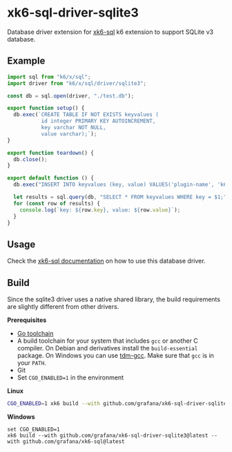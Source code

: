 # xk6-sql-driver-sqlite3

Database driver extension for [xk6-sql](https://github.com/grafana/xk6-sql) k6 extension to support SQLite v3 database.

## Example

```JavaScript file=examples/example.js
import sql from "k6/x/sql";
import driver from "k6/x/sql/driver/sqlite3";

const db = sql.open(driver, "./test.db");

export function setup() {
  db.exec(`CREATE TABLE IF NOT EXISTS keyvalues (
           id integer PRIMARY KEY AUTOINCREMENT,
           key varchar NOT NULL,
           value varchar);`);
}

export function teardown() {
  db.close();
}

export default function () {
  db.exec("INSERT INTO keyvalues (key, value) VALUES('plugin-name', 'k6-plugin-sql');");

  let results = sql.query(db, "SELECT * FROM keyvalues WHERE key = $1;", "plugin-name");
  for (const row of results) {
    console.log(`key: ${row.key}, value: ${row.value}`);
  }
}
```

## Usage

Check the [xk6-sql documentation](https://github.com/grafana/xk6-sql) on how to use this database driver.

## Build

Since the sqlite3 driver uses a native shared library, the build requirements are slightly different from other drivers.

**Prerequisites**

- [Go toolchain](https://go101.org/article/go-toolchain.html)
- A build toolchain for your system that includes `gcc` or  another C compiler. On Debian and derivatives install the `build-essential` package. On Windows you can use [tdm-gcc](https://jmeubank.github.io/tdm-gcc/). Make sure that `gcc` is in your `PATH`.
- Git
- Set `CGO_ENABLED=1` in the environment

**Linux**

```bash
CGO_ENABLED=1 xk6 build --with github.com/grafana/xk6-sql-driver-sqlite3@latest --with github.com/grafana/xk6-sql@latest
```

**Windows**

```
set CGO_ENABLED=1
xk6 build --with github.com/grafana/xk6-sql-driver-sqlite3@latest --with github.com/grafana/xk6-sql@latest
```
